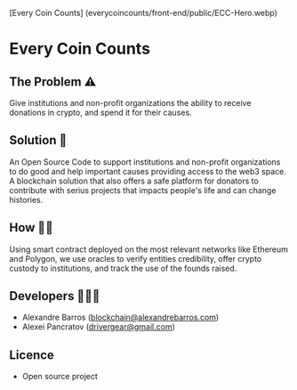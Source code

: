 [Every Coin Counts] (everycoincounts/front-end/public/ECC-Hero.webp)


# Every Coin Counts

## The Problem ⚠️

Give institutions and non-profit organizations the ability to receive donations in crypto, and spend it for their causes.

## Solution 🔮

An Open Source Code to support institutions and non-profit organizations to do good and help important causes providing access to the web3 space.
A blockchain solution that also offers a safe platform for donators to contribute with serius projects that impacts people's life and can change histories.

## How 👷🏻

Using smart contract deployed on the most relevant networks like Ethereum and Polygon, we use oracles to verify entities credibility, offer crypto custody to institutions, and track the use of the founds raised.

## Developers 🧑🏻‍💻

- Alexandre Barros (blockchain@alexandrebarros.com)
- Alexei Pancratov (drivergear@gmail.com)

## Licence

- Open source project
